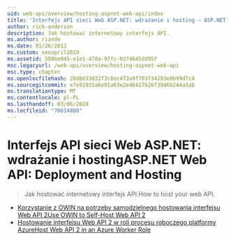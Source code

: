```yaml
---
uid: web-api/overview/hosting-aspnet-web-api/index
title: 'Interfejs API sieci Web ASP.NET: wdrażanie i hosting — ASP.NET 4. x'
author: rick-anderson
description: Jak hostować internetowy interfejs API.
ms.author: riande
ms.date: 01/26/2012
ms.custom: seoapril2019
ms.assetid: 500be045-e1e1-478a-97fc-0374645dd95f
msc.legacyurl: /web-api/overview/hosting-aspnet-web-api
msc.type: chapter
ms.openlocfilehash: 28d8d33d32f3c8ec473a9f703f34283e0b99d7c4
ms.sourcegitcommit: e7e91932a6e91a63e2e46417626f39d6b244a3ab
ms.translationtype: MT
ms.contentlocale: pl-PL
ms.lasthandoff: 03/06/2020
ms.locfileid: "78614808"
---
```

# <a name="aspnet-web-api-deployment-and-hosting"></a><span data-ttu-id="bd6b6-103">Interfejs API sieci Web ASP.NET: wdrażanie i hosting</span><span class="sxs-lookup"><span data-stu-id="bd6b6-103">ASP.NET Web API: Deployment and Hosting</span></span>

> <span data-ttu-id="bd6b6-104">Jak hostować internetowy interfejs API.</span><span class="sxs-lookup"><span data-stu-id="bd6b6-104">How to host your web API.</span></span>

- [<span data-ttu-id="bd6b6-105">Korzystanie z OWIN na potrzeby samodzielnego hostowania interfejsu Web API 2</span><span class="sxs-lookup"><span data-stu-id="bd6b6-105">Use OWIN to Self-Host Web API 2</span></span>](use-owin-to-self-host-web-api.md)
- [<span data-ttu-id="bd6b6-106">Hostowanie interfejsu Web API 2 w roli procesu roboczego platformy Azure</span><span class="sxs-lookup"><span data-stu-id="bd6b6-106">Host Web API 2 in an Azure Worker Role</span></span>](host-aspnet-web-api-in-an-azure-worker-role.md)
